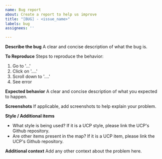 ```yaml
---
name: Bug report
about: Create a report to help us improve
title: "[BUG] - <issue_name>"
labels: bug
assignees: ''

---
```


**Describe the bug**
A clear and concise description of what the bug is.

**To Reproduce**
Steps to reproduce the behavior:
1. Go to '...'
2. Click on '....'
3. Scroll down to '....'
4. See error

**Expected behavior**
A clear and concise description of what you expected to happen.

**Screenshots**
If applicable, add screenshots to help explain your problem.

**Style / Additional items**
 - What style is being used? If it is a UCP style, please link the UCP's Github repository. 
 - Are other items present in the map? If it is a UCP item, please link the UCP's Github repository.

**Additional context**
Add any other context about the problem here.
